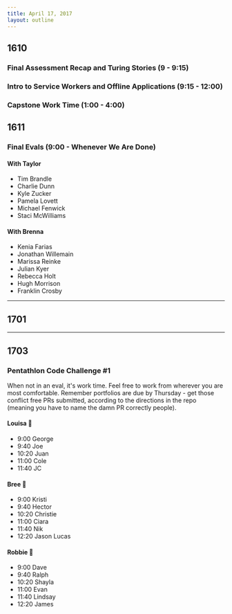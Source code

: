 ```yaml
---
title: April 17, 2017
layout: outline
---
```


## 1610

### Final Assessment Recap and Turing Stories (9 - 9:15)

### Intro to Service Workers and Offline Applications (9:15 - 12:00)

### Capstone Work Time (1:00 - 4:00)

## 1611

### Final Evals (9:00 - Whenever We Are Done)  

#### With Taylor  
- Tim Brandle  
- Charlie Dunn  
- Kyle Zucker  
- Pamela Lovett  
- Michael Fenwick  
- Staci McWilliams  

#### With Brenna  
- Kenia Farias  
- Jonathan Willemain  
- Marissa Reinke  
- Julian Kyer  
- Rebecca Holt  
- Hugh Morrison  
- Franklin Crosby  
-----------------------------------------------

## 1701

-----------------------------------------------

## 1703

### Pentathlon Code Challenge #1
When not in an eval, it's work time. Feel free to work from wherever you are most comfortable. Remember portfolios are due by Thursday - get those conflict free PRs submitted, according to the directions in the repo (meaning you have to name the damn PR correctly people).

#### Louisa :hear_no_evil:

- 9:00 George
- 9:40 Joe
- 10:20 Juan
- 11:00 Cole
- 11:40 JC

#### Bree :see_no_evil:

- 9:00 Kristi
- 9:40 Hector
- 10:20 Christie
- 11:00 Ciara
- 11:40 Nik
- 12:20 Jason Lucas

#### Robbie :speak_no_evil:

- 9:00 Dave
- 9:40 Ralph
- 10:20 Shayla
- 11:00 Evan
- 11:40 Lindsay
- 12:20 James
